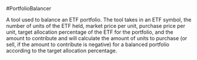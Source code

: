 #PortfolioBalancer

A tool used to balance an ETF portfolio.  The tool takes in an ETF symbol, the number of units of the ETF held, market price per unit, purchase price per unit, target allocation percentage of the ETF for the portfolio, and the amount to contribute and will calculate the amount of units to purchase (or sell, if the amount to contribute is negative) for a balanced portfolio according to the target allocation percentage.
